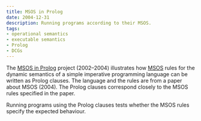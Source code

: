 ```yaml
---
title: MSOS in Prolog
date: 2004-12-31
description: Running programs according to their MSOS.
tags:
- operational semantics
- executable semantics
- Prolog
- DCGs
---
```


The [MSOS in Prolog] project (2002–2004) illustrates how [MSOS] rules
for the dynamic semantics of a simple imperative programming language
can be written as Prolog clauses.
The language and the rules are from a paper about MSOS (2004).
The Prolog clauses correspond closely to the MSOS rules specified in the paper.

Running programs using the Prolog clauses tests whether the MSOS rules specify
the expected behaviour.

[MSOS in Prolog]: https://pdmosses.github.io/msos-in-prolog/
[MSOS]: ../../research/msos/
